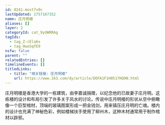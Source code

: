 ```yaml
---
id: 0241-most7v0c
lastUpdated: 1757167352
name: 庄月明楼
aliases: []
layer: 2
categoryId: cat_9yUWRRAg
tagIds:
  - tag_Z-cEla6x
  - tag_HwoSqfE9
nsfw: false
parent: ""
relatedEntries: []
timelineEvents: []
titledLinks:
  - title: "相关链接: 庄月明楼"
    url: https://www.163.com/dy/article/DOFA1F1H0517HQ9N.html
---
```


庄月明楼是香港大学的一栋建筑，由李嘉诚捐赠，以纪念他的已故妻子庄月明。这栋楼的设计和布局引发了许多关于风水的讨论。传说中庄月明楼的形状从空中俯瞰像一个巨型棺材，顶端的玻璃图案形成一把金钱剑，用来镇压庄月明的亡魂。楼内的设计也充满了神秘色彩，例如楼梯扶手使用了柳州木，这种木材通常用于制作棺材以辟邪。